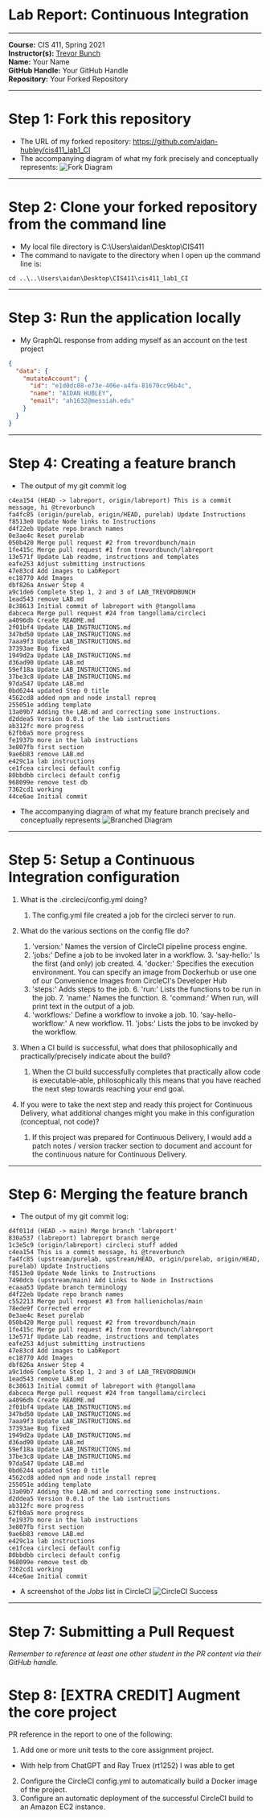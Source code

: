 # Lab Report: Continuous Integration
___
**Course:** CIS 411, Spring 2021  
**Instructor(s):** [Trevor Bunch](https://github.com/trevordbunch)  
**Name:** Your Name  
**GitHub Handle:** Your GitHub Handle  
**Repository:** Your Forked Repository  
___

# Step 1: Fork this repository
- The URL of my forked repository: https://github.com/aidan-hubley/cis411_lab1_CI
- The accompanying diagram of what my fork precisely and conceptually represents:
![Fork Diagram](../assets/fork_diagram.png)

___

# Step 2: Clone your forked repository from the command line  
- My local file directory is C:\Users\aidan\Desktop\CIS411
- The command to navigate to the directory when I open up the command line is:
```
cd ..\..\Users\aidan\Desktop\CIS411\cis411_lab1_CI
```

___

# Step 3: Run the application locally
- My GraphQL response from adding myself as an account on the test project
``` json
{
  "data": {
    "mutateAccount": {
      "id": "e1d0dc08-e73e-406e-a4fa-81670cc96b4c",
      "name": "AIDAN HUBLEY",
      "email": "ah1632@messiah.edu"
    }
  }
}
```

___

# Step 4: Creating a feature branch
- The output of my git commit log
```
c4ea154 (HEAD -> labreport, origin/labreport) This is a commit message, hi @trevorbunch
fa4fc85 (origin/purelab, origin/HEAD, purelab) Update Instructions
f8513e0 Update Node links to Instructions
d4f22eb Update repo branch names
0e3ae4c Reset purelab
050b420 Merge pull request #2 from trevordbunch/main
1fe415c Merge pull request #1 from trevordbunch/labreport
13e571f Update Lab readme, instructions and templates
eafe253 Adjust submitting instructions
47e83cd Add images to LabReport
ec18770 Add Images
dbf826a Answer Step 4
a9c1de6 Complete Step 1, 2 and 3 of LAB_TREVORDBUNCH
1ead543 remove LAB.md
8c38613 Initial commit of labreport with @tangollama
dabceca Merge pull request #24 from tangollama/circleci
a4096db Create README.md
2f01bf4 Update LAB_INSTRUCTIONS.md
347bd50 Update LAB_INSTRUCTIONS.md
7aaa9f3 Update LAB_INSTRUCTIONS.md
37393ae Bug fixed
1949d2a Update LAB_INSTRUCTIONS.md
d36ad90 Update LAB.md
59ef18a Update LAB_INSTRUCTIONS.md
37be3c8 Update LAB_INSTRUCTIONS.md
97da547 Update LAB.md
0bd6244 updated Step 0 title
4562cd8 added npm and node install repreq
255051e adding template
13a09b7 Adding the LAB.md and correcting some instructions.
d2ddea5 Version 0.0.1 of the lab isntructions
ab312fc more progress
62fb0a5 more progress
fe1937b more in the lab instructions
3e807fb first section
9ae6b83 remove LAB.md
e429c1a lab instructions
ce1fcea circleci default config
80bbdbb circleci default config
968099e remove test db
7362cd1 working
44ce6ae Initial commit
```
- The accompanying diagram of what my feature branch precisely and conceptually represents
![Branched Diagram](../assets/branched_diagram.png)

___

# Step 5: Setup a Continuous Integration configuration
1. What is the .circleci/config.yml doing?
   1. The config.yml file created a job for the circleci server to run.


2. What do the various sections on the config file do?
   1. 'version:' Names the version of CircleCI pipeline process engine.
   2. 'jobs:' Define a job to be invoked later in a workflow.
      3. 'say-hello:' Is the first (and only) job created.
      4. 'docker:' Specifies the execution environment. You can specify an image from Dockerhub or use one of our Convenience Images from CircleCI's Developer Hub
   5. 'steps:' Adds steps to the job.
      6. 'run:' Lists the functions to be run in the job.
         7. 'name:' Names the function.
         8. 'command:' When run, will print text in the output of a job.
   9. 'workflows:' Define a workflow to invoke a job.
      10. 'say-hello-workflow:' A new workflow.
          11. 'jobs:' Lists the jobs to be invoked by the workflow.


3. When a CI build is successful, what does that philosophically and practically/precisely indicate about the build?  
   1. When the CI build successfully completes that practically allow code is executable-able, philosophically this means that you have reached the next step towards reaching your end goal.


4. If you were to take the next step and ready this project for Continuous Delivery, what additional changes might you make in this configuration (conceptual, not code)?
   1. If this project was prepared for Continuous Delivery, I would add a patch notes / version tracker section to document and account for the continuous nature for Continuous Delivery.

___

# Step 6: Merging the feature branch
* The output of my git commit log:
```
d4f011d (HEAD -> main) Merge branch 'labreport'
830a537 (labreport) labreport branch merge
1c3e5c9 (origin/labreport) circleci stuff added
c4ea154 This is a commit message, hi @trevorbunch
fa4fc85 (upstream/purelab, upstream/HEAD, origin/purelab, origin/HEAD, purelab) Update Instructions
f8513e0 Update Node links to Instructions
7490dcb (upstream/main) Add Links to Node in Instructions
ecaaa53 Update branch terminology
d4f22eb Update repo branch names
c552213 Merge pull request #3 from hallienicholas/main
78ede9f Corrected error
0e3ae4c Reset purelab
050b420 Merge pull request #2 from trevordbunch/main
1fe415c Merge pull request #1 from trevordbunch/labreport
13e571f Update Lab readme, instructions and templates
eafe253 Adjust submitting instructions
47e83cd Add images to LabReport
ec18770 Add Images
dbf826a Answer Step 4
a9c1de6 Complete Step 1, 2 and 3 of LAB_TREVORDBUNCH
1ead543 remove LAB.md
8c38613 Initial commit of labreport with @tangollama
dabceca Merge pull request #24 from tangollama/circleci
a4096db Create README.md
2f01bf4 Update LAB_INSTRUCTIONS.md
347bd50 Update LAB_INSTRUCTIONS.md
7aaa9f3 Update LAB_INSTRUCTIONS.md
37393ae Bug fixed
1949d2a Update LAB_INSTRUCTIONS.md
d36ad90 Update LAB.md
59ef18a Update LAB_INSTRUCTIONS.md
37be3c8 Update LAB_INSTRUCTIONS.md
97da547 Update LAB.md
0bd6244 updated Step 0 title
4562cd8 added npm and node install repreq
255051e adding template
13a09b7 Adding the LAB.md and correcting some instructions.
d2ddea5 Version 0.0.1 of the lab isntructions
ab312fc more progress
62fb0a5 more progress
fe1937b more in the lab instructions
3e807fb first section
9ae6b83 remove LAB.md
e429c1a lab instructions
ce1fcea circleci default config
80bbdbb circleci default config
968099e remove test db
7362cd1 working
44ce6ae Initial commit
```

* A screenshot of the _Jobs_ list in CircleCI
![CircleCI Success](../assets/screenshot.png)

___
# Step 7: Submitting a Pull Request
_Remember to reference at least one other student in the PR content via their GitHub handle._


# Step 8: [EXTRA CREDIT] Augment the core project
PR reference in the report to one of the following:

1. Add one or more unit tests to the core assignment project. 

- With help from ChatGPT and Ray Truex (rt1252) I was able to get 

2. Configure the CircleCI config.yml to automatically build a Docker image of the project.
3. Configure an automatic deployment of the successful CircleCI build to an Amazon EC2 instance.

